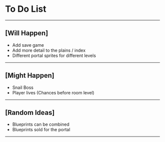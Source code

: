 # To Do List

---

## [Will Happen]

- Add save game
- Add more detail to the plains / index
- Different portal sprites for different levels

---

## [Might Happen]
- Snail Boss
- Player lives (Chances before room level)

---

## [Random Ideas]

- Blueprints can be combined
- Blueprints sold for the portal

---